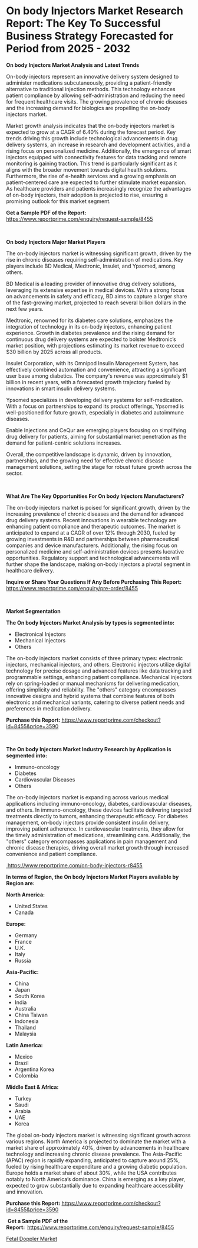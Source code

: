 <p><h1>On body Injectors Market Research Report: The Key To Successful Business Strategy Forecasted for Period from 2025 - 2032</h1></p><p><strong>On body Injectors Market Analysis and Latest Trends</strong></p>
<p><p>On-body injectors represent an innovative delivery system designed to administer medications subcutaneously, providing a patient-friendly alternative to traditional injection methods. This technology enhances patient compliance by allowing self-administration and reducing the need for frequent healthcare visits. The growing prevalence of chronic diseases and the increasing demand for biologics are propelling the on-body injectors market.</p><p>Market growth analysis indicates that the on-body injectors market is expected to grow at a CAGR of 6.40% during the forecast period. Key trends driving this growth include technological advancements in drug delivery systems, an increase in research and development activities, and a rising focus on personalized medicine. Additionally, the emergence of smart injectors equipped with connectivity features for data tracking and remote monitoring is gaining traction. This trend is particularly significant as it aligns with the broader movement towards digital health solutions. Furthermore, the rise of e-health services and a growing emphasis on patient-centered care are expected to further stimulate market expansion. As healthcare providers and patients increasingly recognize the advantages of on-body injectors, their adoption is projected to rise, ensuring a promising outlook for this market segment.</p></p>
<p><strong>Get a Sample PDF of the Report:&nbsp;</strong> <a href="https://www.reportprime.com/enquiry/request-sample/8455?utm_campaign=3508&utm_medium=2&utm_source=Github&utm_content=ia&utm_term=19032025&utm_id=on-body-injectors">https://www.reportprime.com/enquiry/request-sample/8455</a></p>
<p>&nbsp;</p>
<p><strong>On body Injectors Major Market Players</strong></p>
<p><p>The on-body injectors market is witnessing significant growth, driven by the rise in chronic diseases requiring self-administration of medications. Key players include BD Medical, Medtronic, Insulet, and Ypsomed, among others. </p><p>BD Medical is a leading provider of innovative drug delivery solutions, leveraging its extensive expertise in medical devices. With a strong focus on advancements in safety and efficacy, BD aims to capture a larger share of the fast-growing market, projected to reach several billion dollars in the next few years.</p><p>Medtronic, renowned for its diabetes care solutions, emphasizes the integration of technology in its on-body injectors, enhancing patient experience. Growth in diabetes prevalence and the rising demand for continuous drug delivery systems are expected to bolster Medtronic’s market position, with projections estimating its market revenue to exceed $30 billion by 2025 across all products.</p><p>Insulet Corporation, with its Omnipod Insulin Management System, has effectively combined automation and convenience, attracting a significant user base among diabetics. The company's revenue was approximately $1 billion in recent years, with a forecasted growth trajectory fueled by innovations in smart insulin delivery systems.</p><p>Ypsomed specializes in developing delivery systems for self-medication. With a focus on partnerships to expand its product offerings, Ypsomed is well-positioned for future growth, especially in diabetes and autoimmune diseases. </p><p>Enable Injections and CeQur are emerging players focusing on simplifying drug delivery for patients, aiming for substantial market penetration as the demand for patient-centric solutions increases.</p><p>Overall, the competitive landscape is dynamic, driven by innovation, partnerships, and the growing need for effective chronic disease management solutions, setting the stage for robust future growth across the sector.</p></p>
<p>&nbsp;</p>
<p><strong>What Are The Key Opportunities For On body Injectors Manufacturers?</strong></p>
<p><p>The on-body injectors market is poised for significant growth, driven by the increasing prevalence of chronic diseases and the demand for advanced drug delivery systems. Recent innovations in wearable technology are enhancing patient compliance and therapeutic outcomes. The market is anticipated to expand at a CAGR of over 12% through 2030, fueled by growing investments in R&D and partnerships between pharmaceutical companies and device manufacturers. Additionally, the rising focus on personalized medicine and self-administration devices presents lucrative opportunities. Regulatory support and technological advancements will further shape the landscape, making on-body injectors a pivotal segment in healthcare delivery.</p></p>
<p><strong>Inquire or Share Your Questions If Any Before Purchasing This Report:</strong> <a href="https://www.reportprime.com/enquiry/pre-order/8455?utm_campaign=3508&utm_medium=2&utm_source=Github&utm_content=ia&utm_term=19032025&utm_id=on-body-injectors">https://www.reportprime.com/enquiry/pre-order/8455</a></p>
<p>&nbsp;</p>
<p><strong>Market Segmentation</strong></p>
<p><strong>The On body Injectors Market Analysis by types is segmented into:</strong></p>
<p><ul><li>Electronical Injectors</li><li>Mechanical Injectors</li><li>Others</li></ul></p>
<p><p>The on-body injectors market consists of three primary types: electronic injectors, mechanical injectors, and others. Electronic injectors utilize digital technology for precise dosage and advanced features like data tracking and programmable settings, enhancing patient compliance. Mechanical injectors rely on spring-loaded or manual mechanisms for delivering medication, offering simplicity and reliability. The "others" category encompasses innovative designs and hybrid systems that combine features of both electronic and mechanical variants, catering to diverse patient needs and preferences in medication delivery.</p></p>
<p><strong>Purchase this Report:&nbsp;</strong><a href="https://www.reportprime.com/checkout?id=8455&price=3590&utm_campaign=3508&utm_medium=2&utm_source=Github&utm_content=ia&utm_term=19032025&utm_id=on-body-injectors">https://www.reportprime.com/checkout?id=8455&price=3590</a></p>
<p>&nbsp;</p>
<p><strong>The On body Injectors Market Industry Research by Application is segmented into:</strong></p>
<p><ul><li>Immuno-oncology</li><li>Diabetes</li><li>Cardiovascular Diseases</li><li>Others</li></ul></p>
<p><p>The on-body injectors market is expanding across various medical applications including immuno-oncology, diabetes, cardiovascular diseases, and others. In immuno-oncology, these devices facilitate delivering targeted treatments directly to tumors, enhancing therapeutic efficacy. For diabetes management, on-body injectors provide consistent insulin delivery, improving patient adherence. In cardiovascular treatments, they allow for the timely administration of medications, streamlining care. Additionally, the "others" category encompasses applications in pain management and chronic disease therapies, driving overall market growth through increased convenience and patient compliance.</p></p>
<p><a href="https://www.reportprime.com/on-body-injectors-r8455?utm_campaign=3508&utm_medium=2&utm_source=Github&utm_content=ia&utm_term=19032025&utm_id=on-body-injectors">&nbsp;https://www.reportprime.com/on-body-injectors-r8455</a></p>
<p><strong>In terms of Region, the On body Injectors Market Players available by Region are:</strong></p>
<p>
    <p> <strong> North America: </strong>
        <ul>
            <li>United States</li>
            <li>Canada</li>
        </ul>
        </p> 
    <p> <strong> Europe: </strong>
        <ul>
            <li>Germany</li>
            <li>France</li>
            <li>U.K.</li>
            <li>Italy</li>
            <li>Russia</li>
        </ul>
        </p> 
    <p> <strong> Asia-Pacific: </strong>
        <ul>
            <li>China</li>
            <li>Japan</li>
            <li>South Korea</li>
            <li>India</li>
            <li>Australia</li>
            <li>China Taiwan</li>
            <li>Indonesia</li>
            <li>Thailand</li>
            <li>Malaysia</li>
        </ul>
        </p> 
    <p> <strong> Latin America: </strong>
        <ul>
            <li>Mexico</li>
            <li>Brazil</li>
            <li>Argentina Korea</li>
            <li>Colombia</li>
        </ul>
        </p> 
    <p> <strong> Middle East & Africa: </strong>
        <ul>
            <li>Turkey</li>
            <li>Saudi</li>
            <li>Arabia</li>
            <li>UAE</li>
            <li>Korea</li>
        </ul>
    </p>
    </p>
<p><p>The global on-body injectors market is witnessing significant growth across various regions. North America is projected to dominate the market with a market share of approximately 40%, driven by advancements in healthcare technology and increasing chronic disease prevalence. The Asia-Pacific (APAC) region is rapidly expanding, anticipated to capture around 25%, fueled by rising healthcare expenditure and a growing diabetic population. Europe holds a market share of about 30%, while the USA contributes notably to North America’s dominance. China is emerging as a key player, expected to grow substantially due to expanding healthcare accessibility and innovation.</p></p>
<p><strong>Purchase this Report: </strong><a href="https://www.reportprime.com/checkout?id=8455&price=3590&utm_campaign=3508&utm_medium=2&utm_source=Github&utm_content=ia&utm_term=19032025&utm_id=on-body-injectors">https://www.reportprime.com/checkout?id=8455&price=3590</a></p>
<p>&nbsp;<strong>Get a Sample PDF of the Report:&nbsp;&nbsp;</strong><a href="https://www.reportprime.com/enquiry/request-sample/8455?utm_campaign=3508&utm_medium=2&utm_source=Github&utm_content=ia&utm_term=19032025&utm_id=on-body-injectors">https://www.reportprime.com/enquiry/request-sample/8455</a></p>
<p><strong></strong></p>
<p><p><a href="https://github.com/DianaWilson796/Market-Research-Report-List-1/blob/main/fetal-doppler-market.md?utm_campaign=3508&utm_medium=2&utm_source=Github&utm_content=ia&utm_term=19032025&utm_id=on-body-injectors">Fetal Doppler Market</a></p></p>